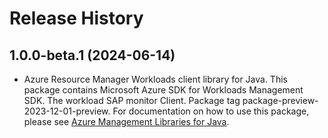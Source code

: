 # Release History

## 1.0.0-beta.1 (2024-06-14)

- Azure Resource Manager Workloads client library for Java. This package contains Microsoft Azure SDK for Workloads Management SDK. The workload SAP monitor Client. Package tag package-preview-2023-12-01-preview. For documentation on how to use this package, please see [Azure Management Libraries for Java](https://aka.ms/azsdk/java/mgmt).
